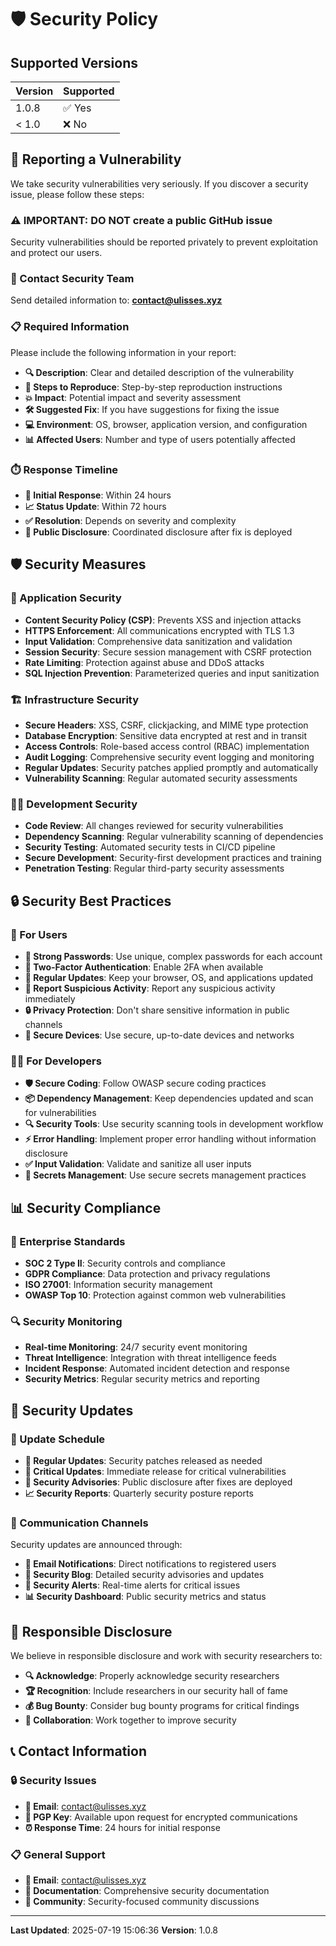 # 🛡️ Security Policy

## Supported Versions

| Version | Supported          |
| ------- | ------------------ |
| 1.0.8 | ✅ Yes             |
| < 1.0   | ❌ No              |

## 🚨 Reporting a Vulnerability

We take security vulnerabilities very seriously. If you discover a security issue, please follow these steps:

### ⚠️ **IMPORTANT: DO NOT create a public GitHub issue**
Security vulnerabilities should be reported privately to prevent exploitation and protect our users.

### 📧 Contact Security Team
Send detailed information to: **[contact@ulisses.xyz](mailto:contact@ulisses.xyz)**

### 📋 Required Information
Please include the following information in your report:

- **🔍 Description**: Clear and detailed description of the vulnerability
- **🔄 Steps to Reproduce**: Step-by-step reproduction instructions
- **💥 Impact**: Potential impact and severity assessment
- **🛠️ Suggested Fix**: If you have suggestions for fixing the issue
- **💻 Environment**: OS, browser, application version, and configuration
- **📊 Affected Users**: Number and type of users potentially affected

### ⏱️ Response Timeline
- **🚀 Initial Response**: Within 24 hours
- **📈 Status Update**: Within 72 hours
- **✅ Resolution**: Depends on severity and complexity
- **📢 Public Disclosure**: Coordinated disclosure after fix is deployed

## 🛡️ Security Measures

### 🔐 Application Security
- **Content Security Policy (CSP)**: Prevents XSS and injection attacks
- **HTTPS Enforcement**: All communications encrypted with TLS 1.3
- **Input Validation**: Comprehensive data sanitization and validation
- **Session Security**: Secure session management with CSRF protection
- **Rate Limiting**: Protection against abuse and DDoS attacks
- **SQL Injection Prevention**: Parameterized queries and input sanitization

### 🏗️ Infrastructure Security
- **Secure Headers**: XSS, CSRF, clickjacking, and MIME type protection
- **Database Encryption**: Sensitive data encrypted at rest and in transit
- **Access Controls**: Role-based access control (RBAC) implementation
- **Audit Logging**: Comprehensive security event logging and monitoring
- **Regular Updates**: Security patches applied promptly and automatically
- **Vulnerability Scanning**: Regular automated security assessments

### 👨‍💻 Development Security
- **Code Review**: All changes reviewed for security vulnerabilities
- **Dependency Scanning**: Regular vulnerability scanning of dependencies
- **Security Testing**: Automated security tests in CI/CD pipeline
- **Secure Development**: Security-first development practices and training
- **Penetration Testing**: Regular third-party security assessments

## 🔒 Security Best Practices

### 👥 For Users
- **🔑 Strong Passwords**: Use unique, complex passwords for each account
- **🔐 Two-Factor Authentication**: Enable 2FA when available
- **🔄 Regular Updates**: Keep your browser, OS, and applications updated
- **🚨 Report Suspicious Activity**: Report any suspicious activity immediately
- **🔒 Privacy Protection**: Don't share sensitive information in public channels
- **📱 Secure Devices**: Use secure, up-to-date devices and networks

### 👨‍💻 For Developers
- **🛡️ Secure Coding**: Follow OWASP secure coding practices
- **📦 Dependency Management**: Keep dependencies updated and scan for vulnerabilities
- **🔍 Security Tools**: Use security scanning tools in development workflow
- **⚡ Error Handling**: Implement proper error handling without information disclosure
- **✅ Input Validation**: Validate and sanitize all user inputs
- **🔐 Secrets Management**: Use secure secrets management practices

## 📊 Security Compliance

### 🏢 Enterprise Standards
- **SOC 2 Type II**: Security controls and compliance
- **GDPR Compliance**: Data protection and privacy regulations
- **ISO 27001**: Information security management
- **OWASP Top 10**: Protection against common web vulnerabilities

### 🔍 Security Monitoring
- **Real-time Monitoring**: 24/7 security event monitoring
- **Threat Intelligence**: Integration with threat intelligence feeds
- **Incident Response**: Automated incident detection and response
- **Security Metrics**: Regular security metrics and reporting

## 🚀 Security Updates

### 📅 Update Schedule
- **🔄 Regular Updates**: Security patches released as needed
- **🚨 Critical Updates**: Immediate release for critical vulnerabilities
- **📢 Security Advisories**: Public disclosure after fixes are deployed
- **📈 Security Reports**: Quarterly security posture reports

### 📢 Communication Channels
Security updates are announced through:
- **📧 Email Notifications**: Direct notifications to registered users
- **📱 Security Blog**: Detailed security advisories and updates
- **🔔 Security Alerts**: Real-time alerts for critical issues
- **📊 Security Dashboard**: Public security metrics and status

## 🤝 Responsible Disclosure

We believe in responsible disclosure and work with security researchers to:
- **🔍 Acknowledge**: Properly acknowledge security researchers
- **🏆 Recognition**: Include researchers in our security hall of fame
- **💰 Bug Bounty**: Consider bug bounty programs for critical findings
- **🤝 Collaboration**: Work together to improve security

## 📞 Contact Information

### 🔒 Security Issues
- **📧 Email**: [contact@ulisses.xyz](mailto:contact@ulisses.xyz)
- **🔐 PGP Key**: Available upon request for encrypted communications
- **⏰ Response Time**: 24 hours for initial response

### 📋 General Support
- **📧 Email**: [contact@ulisses.xyz](mailto:contact@ulisses.xyz)
- **📖 Documentation**: Comprehensive security documentation
- **💬 Community**: Security-focused community discussions

---

**Last Updated**: 2025-07-19 15:06:36
**Version**: 1.0.8
